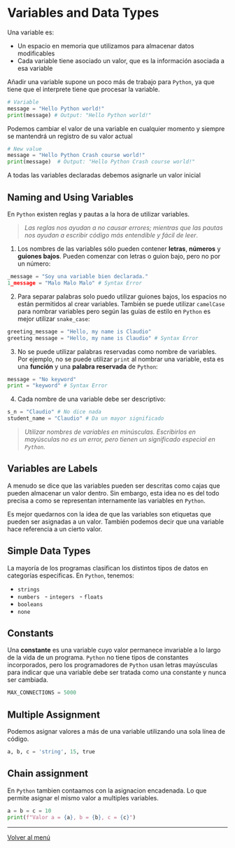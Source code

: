 # Variables and Data Types

Una variable es:

- Un espacio en memoria que utilizamos para almacenar datos modificables
- Cada variable tiene asociado un valor, que es la información asociada a esa variable

Añadir una variable supone un poco más de trabajo para `Python`, ya que tiene que el interprete tiene que procesar la variable.

```python
# Variable
message = "Hello Python world!"
print(message) # Output: "Hello Python world!"
```

Podemos cambiar el valor de una variable en cualquier momento y siempre se mantendrá un registro de su valor actual

```python
# New value
message = "Hello Python Crash course world!"
print(message)  # Output: "Hello Python Crash course world!"
```

A todas las variables declaradas debemos asignarle un valor inicial

## Naming and Using Variables

En `Python` existen reglas y pautas a la hora de utilizar variables.

> _Las reglas nos ayudan a no causar errores; mientras que las pautas nos ayudan a escribir código más entendible y fácil de leer_.

1. Los nombres de las variables sólo pueden contener **letras**, **números** y **guiones bajos**. Pueden comenzar con letras o guion bajo, pero no por un número:

```python
_message = "Soy una variable bien declarada."
1_message = "Malo Malo Malo" # Syntax Error
```

2. Para separar palabras solo puedo utilizar guiones bajos, los espacios no están permitidos al crear variables. También se puede utilizar `camelCase` para nombrar variables pero según las guías de estilo en `Python` es mejor utilizar `snake_case`:

```python
greeting_message = "Hello, my name is Claudio"
greeting message = "Hello, my name is Claudio" # Syntax Error
```

3. No se puede utilizar palabras reservadas como nombre de variables. Por ejemplo, no se puede utilizar `print` al nombrar una variable, esta es una **función** y una **palabra reservada** de `Python`:

```python
message = "No keyword"
print = "keyword" # Syntax Error
```

4. Cada nombre de una variable debe ser descriptivo:

```python
s_n = "Claudio" # No dice nada
student_name = "Claudio" # Da un mayor significado
```

> _Utilizar nombres de variables en minúsculas. Escribirlos en mayúsculas no es un error, pero tienen un significado especial en `Python`._

## Variables are Labels

A menudo se dice que las variables pueden ser descritas como cajas que pueden almacenar un valor dentro. Sin embargo, esta idea no es del todo precisa a como se representan internamente las variables en `Python`.

Es mejor quedarnos con la idea de que las variables son etiquetas que pueden ser asignadas a un valor. También podemos decir que una variable hace referencia a un cierto valor.

## Simple Data Types

La mayoría de los programas clasifican los distintos tipos de datos en categorías especificas. En `Python`, tenemos:

- `strings`
- `numbers`
    - `integers`
    - `floats`
- `booleans`
- `none`

## Constants

Una **constante** es una variable cuyo valor permanece invariable a lo largo de la vida de un programa. `Python` no tiene tipos de constantes incorporados, pero los programadores de `Python` usan letras mayúsculas para indicar que una variable debe ser tratada como una constante y nunca ser cambiada.

```python
MAX_CONNECTIONS = 5000
```

## Multiple Assignment

Podemos asignar valores a más de una variable utilizando una sola línea de código.

```python
a, b, c = 'string', 15, true
```

## Chain assignment

En `Python` tambien contaamos con la asignacion encadenada. Lo que permite asignar el mismo valor a multiples variables.

```python
a = b = c = 10
print(f"Valor a = {a}, b = {b}, c = {c}")
```

---

[Volver al menú](./0.0-Learn-the-basics.md)
